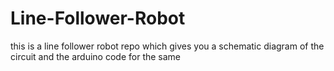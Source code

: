 # Line-Follower-Robot
this is a line follower robot repo which gives you a schematic diagram of the circuit and the arduino code for the same
